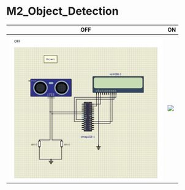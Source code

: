# M2_Object_Detection


| OFF | ON  |
| --- | --- |
| <img src="6_Output/Object Detection Off.png" width="400"> | <img src="6_Output/ Object Detection On.png" width="400"> |
